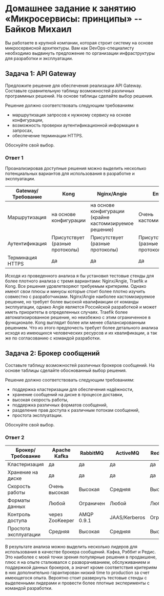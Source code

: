 # Домашнее задание к занятию «Микросервисы: принципы» -- Байков Михаил

Вы работаете в крупной компании, которая строит систему на основе микросервисной архитектуры.
Вам как DevOps-специалисту необходимо выдвинуть предложение по организации инфраструктуры для разработки и эксплуатации.

## Задача 1: API Gateway 

Предложите решение для обеспечения реализации API Gateway. Составьте сравнительную таблицу возможностей различных программных решений. На основе таблицы сделайте выбор решения.

Решение должно соответствовать следующим требованиям:
- маршрутизация запросов к нужному сервису на основе конфигурации,
- возможность проверки аутентификационной информации в запросах,
- обеспечение терминации HTTPS.

Обоснуйте свой выбор.

### Ответ 1

Проанализировав доступные решения можно выделить несколько потенциальных вариантов для использования в разработке и эксплуатации.

| Gateway/Требование  |  Kong | Nginx/Angie  |  Envoy | AWS API Gateway  | Traefik |
|---|---|---|---|---|---|
|  Маршрутизация |  на основе конфигурации | на основе конфигурации (крайне кастомизируемое решение)  | Очень кастомизируемая  |  встроенная |  автоматическая |
|  Аутентификация |  Присутствует (разные протоколы) | Присутствует (разные протоколы)  | Присутствует (разные протоколы)  |  Присутствует (разные протоколы) | Присутствует (разные протоколы)  |
| Терминация HTTPS  | да  | да  | да  | да  | да  |

Исходя из проведенного анализа я бы установил тестовые стенды для более плотного анализа с тремя вариантами: Nginx/Angie, Traefik и Kong. Все решения удовлетворяют требуемым критериям. Однако имеют свои плюсы и минусы которые стоит более плотно изучить совместно с разработчиками. Nginx/Angie наиболее кастомизируемое решение, но требует более высокой квалифиакции от команды эксплуатации, однако Angie является Российской разработкой и может иметь приоритеты в определенных случаях. Traefik более автоматизированное решение, но неизбежно с этим ограниченное в функционале. Kong выглядит более или менее сбалансированным решением. Что из этого предпочесть требует более детального анализа исходя из имеющихся человеческих ресурсов и их квалификации, а так же по согласованию с командой разработки.

## Задача 2: Брокер сообщений

Составьте таблицу возможностей различных брокеров сообщений. На основе таблицы сделайте обоснованный выбор решения.

Решение должно соответствовать следующим требованиям:
- поддержка кластеризации для обеспечения надёжности,
- хранение сообщений на диске в процессе доставки,
- высокая скорость работы,
- поддержка различных форматов сообщений,
- разделение прав доступа к различным потокам сообщений,
- простота эксплуатации.

Обоснуйте свой выбор.

### Ответ 2
| Брокер/Требование | Apache Kafka	| RabbitMQ | ActiveMQ | Redis Streams	| NATS |
|---|---|---|---|---|---|
|Кластеризация| да | да | да | да | да |
|Хранение на диске| да | да | да | да | нет |
|Скорость работы| Очень высокая | Высокая | Средняя | Высокая | Очень высокая |
|Форматы данных| Любой | Ограничен | Любой  | Любой | Ограничен |
|Контроль доступа| через ZooKeeper | AMQP 0.9.1 | JAAS/Kerberos | Ограниченный | JWT/JWT-HMAC |
|Простота эксплуатации| Средняя | Высокая | Средняя | Высокая | Очень высокая |

В результате анализа можно выделить несколько лидеров для использования в качестве брокера сообщений. Кафка, Рэббит и Редис. Это наиболее с моей точки зрения популярные решения в продакшене, плюс я на опыте сталкивался с разворачиванием, обслуживанием и поддержкой данных брокеров, а значит кроме соответствия критериям в них дополнительно гарантирован низкий time to production за счет имеющегося опыта. Вероятно стоит развернуть тестовые стенды с выделенными лидерами и провести более плотные эксперименты с командой разработки.
